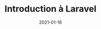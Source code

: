 ---
title: Introduction à Laravel
description: Construire et extraire des informtions des URLs en Javascript
tags: [Laravel, PHP, Framework, web]
topics: [Laravel, PHP, Framework, web]
date: 2021-01-16
slug: manipuler-les-urls-en-nodejs
---